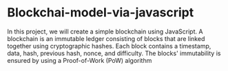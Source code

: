 # Blockchai-model-via-javascript
In this project, we will create a simple blockchain using JavaScript. A blockchain is an immutable ledger consisting of blocks that are linked together using cryptographic hashes. Each block contains a timestamp, data, hash, previous hash, nonce, and difficulty. The blocks' immutability is ensured by using a Proof-of-Work (PoW) algorithm
